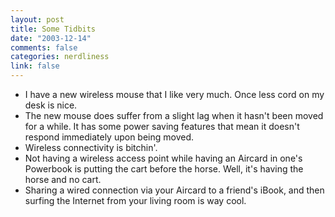 ```yaml
--- 
layout: post
title: Some Tidbits
date: "2003-12-14"
comments: false
categories: nerdliness
link: false
---
```

<ul>
<li>I have a new wireless mouse that I like very much. Once less cord on my desk is nice.</li>
<li>The new mouse does suffer from a slight lag when it hasn't been moved for a while. It has some power saving features that mean it doesn't respond immediately upon being moved.</li>
<li>Wireless connectivity is bitchin'.</li>
<li>Not having a wireless access point while having an Aircard in one's Powerbook is putting the cart before the horse. Well, it's having the horse and no cart.</li>
<li>Sharing a wired connection via your Aircard to a friend's iBook, and then surfing the Internet from your living room is way cool.</li>
</ul>
